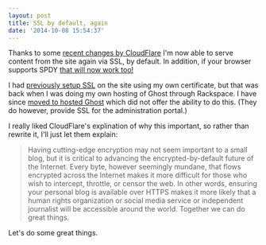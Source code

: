 ```yaml
---
layout: post
title: SSL by default, again
date: '2014-10-08 15:54:37'
---
```


Thanks to some [recent changes by CloudFlare](https://blog.cloudflare.com/introducing-universal-ssl/) I'm now able to serve content from the site again via SSL, by default. In addition, if your browser supports SPDY [that will now work too!](https://blog.cloudflare.com/the-little-extra-that-comes-with-universal-ssl/)

I had [previously setup SSL](https://vmstan.com/https/) on the site using my own certificate, but that was back when I was doing my own hosting of Ghost through Rackspace. I have since [moved to hosted Ghost](https://vmstan.com/ghost-io/) which did not offer the ability to do this. (They do however, provide SSL for the administration portal.)

I really liked CloudFlare's explination of why this important, so rather than rewrite it, I'll just let them explain:
> Having cutting-edge encryption may not seem important to a small blog, but it is critical to advancing the encrypted-by-default future of the Internet. Every byte, however seemingly mundane, that flows encrypted across the Internet makes it more difficult for those who wish to intercept, throttle, or censor the web. In other words, ensuring your personal blog is available over HTTPS makes it more likely that a human rights organization or social media service or independent journalist will be accessible around the world. Together we can do great things.

Let's do some great things.